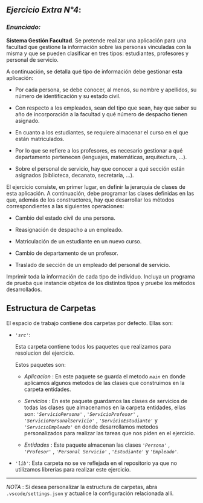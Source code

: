 ## *Ejercicio Extra N°4*:

### *Enunciado:*

**Sistema Gestión Facultad**. Se pretende realizar una aplicación para una facultad que gestione
la información sobre las personas vinculadas con la misma y que se pueden clasificar en tres
tipos: estudiantes, profesores y personal de servicio.

A continuación, se detalla qué tipo de información debe gestionar esta aplicación:

* Por cada persona, se debe conocer, al menos, su nombre y apellidos, su número de
  identificación y su estado civil.
  
* Con respecto a los empleados, sean del tipo que sean, hay que saber su año de
  incorporación a la facultad y qué número de despacho tienen asignado.

* En cuanto a los estudiantes, se requiere almacenar el curso en el que están
  matriculados.

* Por lo que se refiere a los profesores, es necesario gestionar a qué departamento
  pertenecen (lenguajes, matemáticas, arquitectura, ...).

* Sobre el personal de servicio, hay que conocer a qué sección están asignados
  (biblioteca, decanato, secretaría, ...).

El ejercicio consiste, en primer lugar, en definir la jerarquía de clases de esta aplicación. A
continuación, debe programar las clases definidas en las que, además de los constructores,
hay que desarrollar los métodos correspondientes a las siguientes operaciones:

* Cambio del estado civil de una persona.

* Reasignación de despacho a un empleado.

* Matriculación de un estudiante en un nuevo curso.

* Cambio de departamento de un profesor.

* Traslado de sección de un empleado del personal de servicio.

Imprimir toda la información de cada tipo de individuo. Incluya un programa de prueba
que instancie objetos de los distintos tipos y pruebe los métodos desarrollados.

## Estructura de Carpetas

El espacio de trabajo contiene dos carpetas por defecto.
Ellas son:

+ *`'src'`*:
    <p>Esta carpeta contiene todos los paquetes que realizamos para resolucion del ejercicio.</p>

    Estos paquetes son:
    + *Aplicacion* : En este paquete se guarda el metodo *`main`* en donde aplicamos algunos metodos de las clases que construimos en la carpeta
      entidades.

    + *Servicios* : En este paquete guardamos las clases de servicios de todas las clases que almacenamos en la carpeta entidades, ellas son:
      *`'ServicioPersona'`* , *`'ServicioProfesor'`* , *`'ServicioPersonalServicio'`* , *`'ServicioEstudiante'`* y *`'ServicioEmpleado'`* en donde         desarrollamos metodos personalizados para realizar las tareas que nos piden en el ejercicio.

    + *Entidades* : Este paquete almacenan las clases *`'Persona'`* , *`'Profesor'`* , *`'Personal Servicio'`* , *`'Estudiante'`* y *`'Empleado'`*.

+ *`'lib'`*: Esta carpeta no se ve reflejada en el repositorio ya que no utilizamos librerias para realizar este ejercicio.

---

*NOTA* : Si desea personalizar la estructura de carpetas, abra `.vscode/settings.json` y actualice la configuración relacionada allí.


